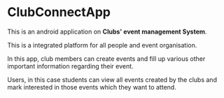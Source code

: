 # ClubConnectApp

This is an android application on **Clubs' event management System**.

This is a integrated platform for all people and event organisation. 

In this app, club members can create events and fill up various other important information regarding their event.

Users, in this case students can view all events created by the clubs and mark interested in those events which they want to attend.
